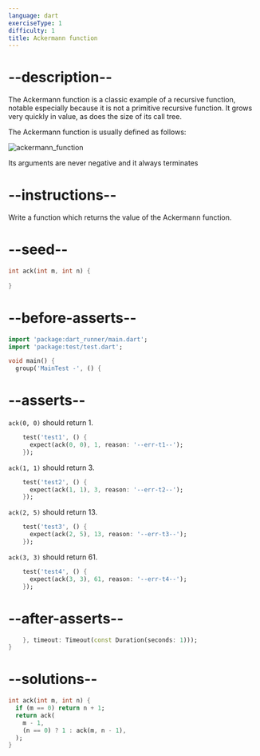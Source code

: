 ```yaml
---
language: dart
exerciseType: 1
difficulty: 1
title: Ackermann function
---
```


# --description--

The Ackermann function is a classic example of a recursive function, notable especially because it is not a primitive recursive function. It grows very quickly in value, as does the size of its call tree.

The Ackermann function is usually defined as follows:

![ackermann_function](https://bit.ly/3z9u4zh)

Its arguments are never negative and it always terminates

# --instructions--

Write a function which returns the value of the Ackermann function.

# --seed--

```dart
int ack(int m, int n) {
    
}
```

# --before-asserts--

```dart
import 'package:dart_runner/main.dart';
import 'package:test/test.dart';

void main() {
  group('MainTest -', () {
```

# --asserts--

`ack(0, 0)` should return 1.

```dart
    test('test1', () {
      expect(ack(0, 0), 1, reason: '--err-t1--');
    });
```

`ack(1, 1)` should return 3.

```dart
    test('test2', () {
      expect(ack(1, 1), 3, reason: '--err-t2--');
    });
```

`ack(2, 5)` should return 13.

```dart
    test('test3', () {
      expect(ack(2, 5), 13, reason: '--err-t3--');
    });
```

`ack(3, 3)` should return 61.

```dart
    test('test4', () {
      expect(ack(3, 3), 61, reason: '--err-t4--');
    });
```

# --after-asserts--

```dart
    }, timeout: Timeout(const Duration(seconds: 1)));
}
```

# --solutions--

```dart
int ack(int m, int n) {
  if (m == 0) return n + 1;
  return ack(
    m - 1,
    (n == 0) ? 1 : ack(m, n - 1),
  );
}
```
